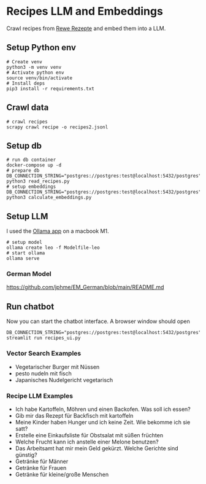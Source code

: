 # Recipes LLM and Embeddings

Crawl recipes from [Rewe Rezepte](https://www.rewe.de/rezeptsammlung/) and embed them into a LLM.

## Setup Python env

```
# Create venv
python3 -m venv venv
# Activate python env
source venv/bin/activate
# Install deps
pip3 install -r requirements.txt
```

## Crawl data

```
# crawl recipes
scrapy crawl recipe -o recipes2.jsonl
```

## Setup db

```
# run db container
docker-compose up -d
# prepare db
DB_CONNECTION_STRING="postgres://postgres:test@localhost:5432/postgres" python3 read_recipes.py
# setup embeddings
DB_CONNECTION_STRING="postgres://postgres:test@localhost:5432/postgres" python3 calculate_embeddings.py
```

## Setup LLM

I used the [Ollama app](https://ollama.ai) on a macbook M1.

```
# setup model
ollama create leo -f Modelfile-leo
# start ollama
ollama serve
```

### German Model

https://github.com/jphme/EM_German/blob/main/README.md

## Run chatbot

Now you can start the chatbot interface. A browser window should open

```
DB_CONNECTION_STRING="postgres://postgres:test@localhost:5432/postgres" streamlit run recipes_ui.py
```

### Vector Search Examples

- Vegetarischer Burger mit Nüssen
- pesto nudeln mit fisch
- Japanisches Nudelgericht vegetarisch

### Recipe LLM Examples

- Ich habe Kartoffeln, Möhren und einen Backofen. Was soll ich essen?
- Gib mir das Rezept für Backfisch mit kartoffeln
- Meine Kinder haben Hunger und ich keine Zeit. Wie bekomme ich sie satt?
- Erstelle eine Einkaufsliste für Obstsalat mit süßen früchten
- Welche Frucht kann ich anstelle einer Melone benutzen?
- Das Arbeitsamt hat mir mein Geld gekürzt. Welche Gerichte sind günstig?
- Getränke für Männer
- Getränke für Frauen
- Getränke für kleine/große Menschen
